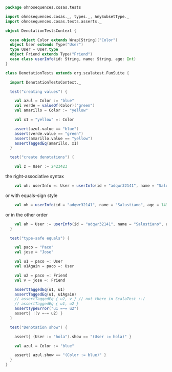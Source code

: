 
```scala
package ohnosequences.cosas.tests

import ohnosequences.cosas._, types._, AnySubsetType._
import ohnosequences.cosas.tests.asserts._

object DenotationTestsContext {

  case object Color extends Wrap[String]("Color")
  object User extends Type("User")
  type User = User.type
  object Friend extends Type("Friend")
  case class userInfo(id: String, name: String, age: Int)
}

class DenotationTests extends org.scalatest.FunSuite {

  import DenotationTestsContext._

  test("creating values") {

    val azul = Color := "blue"
    val verde = valueOf(Color)("green")
    val amarillo = Color := "yellow"

    val x1 = "yellow" =: Color

    assert(azul.value == "blue")
    assert(verde.value == "green")
    assert(amarillo.value == "yellow")
    assertTaggedEq(amarillo, x1)
  }

  test("create denotations") {

    val z = User := 2423423
```

the right-associative syntax

```scala
    val uh: userInfo =: User = userInfo(id = "adqwr32141", name = "Salustiano", age = 143) =: User
```

or with equals-sign style

```scala
    val oh = userInfo(id = "adqwr32141", name = "Salustiano", age = 143) =: User
```

or in the other order

```scala
    val ah = User := userInfo(id = "adqwr32141", name = "Salustiano", age = 143)
  }

  test("type-safe equals") {

    val paco = "Paco"
    val jose = "Jose"

    val u1 = paco =: User
    val u1Again = paco =: User

    val u2 = paco =: Friend
    val v = jose =: Friend

    assertTaggedEq(u1, u1)
    assertTaggedEq(u1, u1Again)
    // assertTaggedEq { u2, v } // not there in ScalaTest :-/
    // assertTaggedEq { u1, u2 }
    assertTypeError("u1 =~= u2")
    assert{ !(v =~= u2) }
  }

  test("Denotation show") {

    assert{ (User := "hola").show == "(User := hola)" }

    val azul = Color := "blue"

    assert{ azul.show == "(Color := blue)" }
  }
}

```




[test/scala/cosas/asserts.scala]: asserts.scala.md
[test/scala/cosas/DenotationTests.scala]: DenotationTests.scala.md
[test/scala/cosas/SubsetTypesTests.scala]: SubsetTypesTests.scala.md
[test/scala/cosas/EqualityTests.scala]: EqualityTests.scala.md
[test/scala/cosas/PropertyTests.scala]: PropertyTests.scala.md
[test/scala/cosas/RecordTests.scala]: RecordTests.scala.md
[test/scala/cosas/TypeSetTests.scala]: TypeSetTests.scala.md
[test/scala/cosas/TypeUnionTests.scala]: TypeUnionTests.scala.md
[main/scala/cosas/typeUnions.scala]: ../../../main/scala/cosas/typeUnions.scala.md
[main/scala/cosas/properties.scala]: ../../../main/scala/cosas/properties.scala.md
[main/scala/cosas/records.scala]: ../../../main/scala/cosas/records.scala.md
[main/scala/cosas/fns.scala]: ../../../main/scala/cosas/fns.scala.md
[main/scala/cosas/types.scala]: ../../../main/scala/cosas/types.scala.md
[main/scala/cosas/typeSets.scala]: ../../../main/scala/cosas/typeSets.scala.md
[main/scala/cosas/ops/records/Conversions.scala]: ../../../main/scala/cosas/ops/records/Conversions.scala.md
[main/scala/cosas/ops/records/Update.scala]: ../../../main/scala/cosas/ops/records/Update.scala.md
[main/scala/cosas/ops/records/Transform.scala]: ../../../main/scala/cosas/ops/records/Transform.scala.md
[main/scala/cosas/ops/records/Get.scala]: ../../../main/scala/cosas/ops/records/Get.scala.md
[main/scala/cosas/ops/typeSets/Conversions.scala]: ../../../main/scala/cosas/ops/typeSets/Conversions.scala.md
[main/scala/cosas/ops/typeSets/Filter.scala]: ../../../main/scala/cosas/ops/typeSets/Filter.scala.md
[main/scala/cosas/ops/typeSets/Subtract.scala]: ../../../main/scala/cosas/ops/typeSets/Subtract.scala.md
[main/scala/cosas/ops/typeSets/Mappers.scala]: ../../../main/scala/cosas/ops/typeSets/Mappers.scala.md
[main/scala/cosas/ops/typeSets/Union.scala]: ../../../main/scala/cosas/ops/typeSets/Union.scala.md
[main/scala/cosas/ops/typeSets/Reorder.scala]: ../../../main/scala/cosas/ops/typeSets/Reorder.scala.md
[main/scala/cosas/ops/typeSets/Take.scala]: ../../../main/scala/cosas/ops/typeSets/Take.scala.md
[main/scala/cosas/ops/typeSets/Representations.scala]: ../../../main/scala/cosas/ops/typeSets/Representations.scala.md
[main/scala/cosas/ops/typeSets/Pop.scala]: ../../../main/scala/cosas/ops/typeSets/Pop.scala.md
[main/scala/cosas/ops/typeSets/Replace.scala]: ../../../main/scala/cosas/ops/typeSets/Replace.scala.md
[main/scala/cosas/equality.scala]: ../../../main/scala/cosas/equality.scala.md